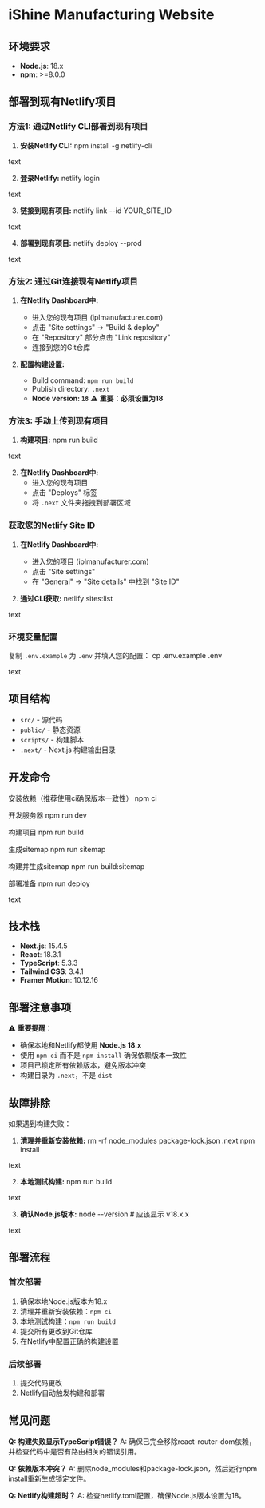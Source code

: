 # iShine Manufacturing Website

## 环境要求

- **Node.js**: 18.x
- **npm**: >=8.0.0

## 部署到现有Netlify项目

### 方法1: 通过Netlify CLI部署到现有项目

1. **安装Netlify CLI:**
npm install -g netlify-cli

text

2. **登录Netlify:**
netlify login

text

3. **链接到现有项目:**
netlify link --id YOUR_SITE_ID

text

4. **部署到现有项目:**
netlify deploy --prod

text

### 方法2: 通过Git连接现有Netlify项目

1. **在Netlify Dashboard中:**
   - 进入您的现有项目 (iplmanufacturer.com)
   - 点击 "Site settings" → "Build & deploy"
   - 在 "Repository" 部分点击 "Link repository"
   - 连接到您的Git仓库

2. **配置构建设置:**
   - Build command: `npm run build`
   - Publish directory: `.next`
   - **Node version: `18`** ⚠️ **重要：必须设置为18**

### 方法3: 手动上传到现有项目

1. **构建项目:**
npm run build

text

2. **在Netlify Dashboard中:**
   - 进入您的现有项目
   - 点击 "Deploys" 标签
   - 将 `.next` 文件夹拖拽到部署区域

### 获取您的Netlify Site ID

1. **在Netlify Dashboard中:**
   - 进入您的项目 (iplmanufacturer.com)
   - 点击 "Site settings"
   - 在 "General" → "Site details" 中找到 "Site ID"

2. **通过CLI获取:**
netlify sites:list

text

### 环境变量配置

复制 `.env.example` 为 `.env` 并填入您的配置：
cp .env.example .env

text

## 项目结构

- `src/` - 源代码
- `public/` - 静态资源
- `scripts/` - 构建脚本
- `.next/` - Next.js 构建输出目录

## 开发命令

安装依赖（推荐使用ci确保版本一致性）
npm ci

开发服务器
npm run dev

构建项目
npm run build

生成sitemap
npm run sitemap

构建并生成sitemap
npm run build:sitemap

部署准备
npm run deploy

text

## 技术栈

- **Next.js**: 15.4.5
- **React**: 18.3.1
- **TypeScript**: 5.3.3
- **Tailwind CSS**: 3.4.1
- **Framer Motion**: 10.12.16

## 部署注意事项

⚠️ **重要提醒**：
- 确保本地和Netlify都使用 **Node.js 18.x**
- 使用 `npm ci` 而不是 `npm install` 确保依赖版本一致性
- 项目已锁定所有依赖版本，避免版本冲突
- 构建目录为 `.next`，不是 `dist`

## 故障排除

如果遇到构建失败：

1. **清理并重新安装依赖:**
rm -rf node_modules package-lock.json .next
npm install

text

2. **本地测试构建:**
npm run build

text

3. **确认Node.js版本:**
node --version # 应该显示 v18.x.x

text

## 部署流程

### 首次部署
1. 确保本地Node.js版本为18.x
2. 清理并重新安装依赖：`npm ci`
3. 本地测试构建：`npm run build`
4. 提交所有更改到Git仓库
5. 在Netlify中配置正确的构建设置

### 后续部署
1. 提交代码更改
2. Netlify自动触发构建和部署

## 常见问题

**Q: 构建失败显示TypeScript错误？**
A: 确保已完全移除react-router-dom依赖，并检查代码中是否有路由相关的错误引用。

**Q: 依赖版本冲突？**
A: 删除node_modules和package-lock.json，然后运行npm install重新生成锁定文件。

**Q: Netlify构建超时？**
A: 检查netlify.toml配置，确保Node.js版本设置为18。